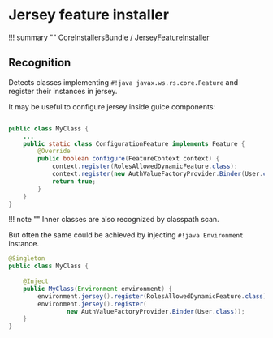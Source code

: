 # Jersey feature installer

!!! summary ""
    CoreInstallersBundle / [JerseyFeatureInstaller](https://github.com/xvik/dropwizard-guicey/tree/dw-3/src/main/java/ru/vyarus/dropwizard/guice/module/installer/feature/jersey/JerseyFeatureInstaller.java)

## Recognition

Detects classes implementing `#!java javax.ws.rs.core.Feature` and register their instances in jersey.

It may be useful to configure jersey inside guice components:

```java

public class MyClass {
    ...   
    public static class ConfigurationFeature implements Feature {
        @Override
        public boolean configure(FeatureContext context) {
            context.register(RolesAllowedDynamicFeature.class);
            context.register(new AuthValueFactoryProvider.Binder(User.class));
            return true;
        }
    }
}
```

!!! note ""
    Inner classes are also recognized by classpath scan.

But often the same could be achieved by injecting `#!java Environment` instance.

```java
@Singleton
public class MyClass {
    
    @Inject
    public MyClass(Environment environment) {
        environment.jersey().register(RolesAllowedDynamicFeature.class);
        environment.jersey().register(
                new AuthValueFactoryProvider.Binder(User.class));
    }    
}
```
